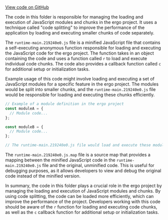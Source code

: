 [View code on GitHub](https://github.com/ergoplatform/ergo/.autodoc/docs/json/target/scala-2.12/classes/panel/static/js)

The code in this folder is responsible for managing the loading and execution of JavaScript modules and chunks in the ergo project. It uses a technique called "code splitting" to improve the performance of the application by loading and executing smaller chunks of code separately.

The `runtime-main.219240e0.js` file is a minified JavaScript file that contains a self-executing anonymous function responsible for loading and executing the JavaScript code for the ergo project. The function takes in an object containing the code and uses a function called `r` to load and execute individual code chunks. The code also provides a callback function called `c` for additional setup or initialization tasks.

Example usage of this code might involve loading and executing a set of JavaScript modules for a specific feature in the ergo project. The modules would be split into smaller chunks, and the `runtime-main.219240e0.js` file would be responsible for loading and executing these chunks efficiently.

```javascript
// Example of a module definition in the ergo project
const moduleA = {
  // Module code...
};

const moduleB = {
  // Module code...
};

// The runtime-main.219240e0.js file would load and execute these modules
```

The `runtime-main.219240e0.js.map` file is a source map that provides a mapping between the minified JavaScript code in the `runtime-main.219240e0.js` file and the original, unminified code. This is useful for debugging purposes, as it allows developers to view and debug the original code instead of the minified version.

In summary, the code in this folder plays a crucial role in the ergo project by managing the loading and execution of JavaScript modules and chunks. By using code splitting, the code can be loaded more efficiently, which can improve the performance of the project. Developers working with this code should be aware of the `r` function for loading and executing code chunks, as well as the `c` callback function for additional setup or initialization tasks.

